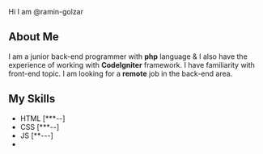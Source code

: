 Hi I am @ramin-golzar

## About Me
I am a junior back-end programmer with **php** language & I also have the experience of working with **CodeIgniter** framework. I have familiarity with front-end topic.
I am looking for a **remote** job in the back-end area.

## My Skills
- HTML [***--]
- CSS [***--]
- JS [**---]
- 
